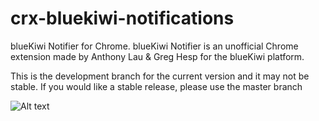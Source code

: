 crx-bluekiwi-notifications
==========================

blueKiwi Notifier for Chrome.
blueKiwi Notifier is an unofficial Chrome extension made by Anthony Lau & Greg Hesp for the blueKiwi platform.

This is the development branch for the current version and it may not be stable.  If you would like a stable release, please use the master branch

![Alt text](http://instacod.es/file/74330)



